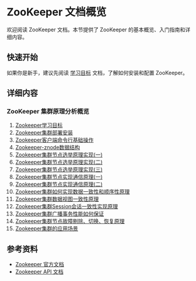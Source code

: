 # ZooKeeper 文档概览

欢迎阅读 ZooKeeper 文档。本节提供了 ZooKeeper 的基本概览、入门指南和详细内容。

## 快速开始

如果你是新手，建议先阅读 [学习目标](Zookeeper学习目标.md) 文档，了解如何安装和配置 ZooKeeper。

## 详细内容

### ZooKeeper 集群原理分析概览

1. [Zookeeper学习目标](Zookeeper学习目标.md)
2. [Zookeeper集群部署安装](Zookeeper集群部署安装.md)
3. [Zookeeper客户端命令行基础操作](Zookeeper客户端命令行基础操作.md)
4. [Zookeeper-znode数据结构](Zookeeper-znode数据结构.md)
5. [Zookeeper集群节点选举原理实现(一)](Zookeeper集群节点选举原理实现(一).md)
6. [Zookeeper集群节点选举原理实现(二)](Zookeeper集群节点选举原理实现(二).md)
7. [Zookeeper集群节点选举原理实现(三)](Zookeeper集群节点选举原理实现(三).md)
8. [Zookeeper集群节点实现通信原理(一)](Zookeeper集群节点实现通信原理(一).md)
9. [Zookeeper集群节点实现通信原理(二)](Zookeeper集群节点实现通信原理(二).md)
10. [Zookeeper集群如何实现数据一致性和顺序性原理](Zookeeper集群如何实现数据一致性和顺序性原理.md)
11. [Zookeeper集群数据视图一致性原理](Zookeeper集群数据视图一致性原理.md)
12. [Zookeeper集群Session会话一致性实现原理](Zookeeper集群Session会话一致性实现原理.md)
13. [Zookeeper集群广播事务性能如何保证](Zookeeper集群广播事务性能如何保证.md)
14. [Zookeeper集群节点故障剔除、切换、恢复原理](Zookeeper集群节点故障剔除、切换、恢复原理.md)
15. [Zookeeper集群的应用场景](Zookeeper集群的应用场景.md)


## 参考资料

- [Zookeeper 官方文档](https://zookeeper.apache.org/documentation.html)
- [Zookeeper API 文档](https://zookeeper.apache.org/doc/r3.7.0/api/index.html)
